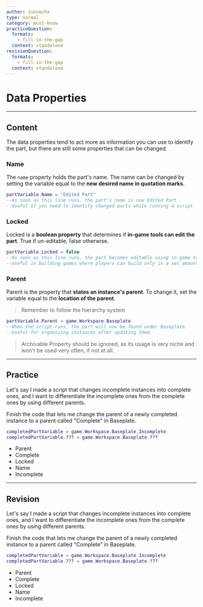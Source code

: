 ```yaml
---
author: junoocha
type: normal
category: must-know
practiceQuestion:
  formats:
    - fill-in-the-gap
  context: standalone
revisionQuestion:
  formats:
    - fill-in-the-gap
  context: standalone
---
```


# Data Properties

---

## Content

The data properties tend to act more as information you can use to identify the part, but there are still some properties that can be changed.

### Name
The `name` property holds the part's name. The name can be changed by setting the variable equal to the **new desired name in quotation marks**.

```lua
partVariable.Name = "Edited Part"
--As soon as this line runs, the part's name is now Edited Part
--Useful if you need to identify changed parts while running a script
```

### Locked
Locked is a **boolean property** that determines if **in-game tools can edit the part**. True if un-editable, false otherwise.
```lua
partVariable.Locked = false
--As soon as this line runs, the part becomes editable using in-game tools
--Useful in building games where players can build only in a set amount of time
```

### Parent
Parent is the property that **states an instance's parent**. To change it, set the variable equal to the **location of the parent**.

> Remember to follow the hierarchy system

```lua
partVariable.Parent = game.Workspace.Baseplate
--When the script runs, the part will now be found under Baseplate.
--Useful for organizing instances after updating them
```
> Archivable Property should be ignored, as its usage is very niche and won't be used very often, if not at all.
---

## Practice
Let's say I made a script that changes incomplete instances into complete ones, and I want to differentiate the incomplete ones from the complete ones by using different parents. 

Finish the code that lets me change the parent of a newly completed instance to a parent called "Complete" in Baseplate.

```lua
completedPartVariable = game.Workspace.Baseplate.Incomplete
completedPartVariable.??? = game.Workspace.Baseplate.???
```
- Parent
- Complete
- Locked
- Name
- Incomplete
---

## Revision

Let's say I made a script that changes incomplete instances into complete ones, and I want to differentiate the incomplete ones from the complete ones by using different parents. 

Finish the code that lets me change the parent of a newly completed instance to a parent called "Complete" in Baseplate.

```lua
completedPartVariable = game.Workspace.Baseplate.Incomplete
completedPartVariable.??? = game.Workspace.Baseplate.???
```
- Parent
- Complete
- Locked
- Name
- Incomplete
